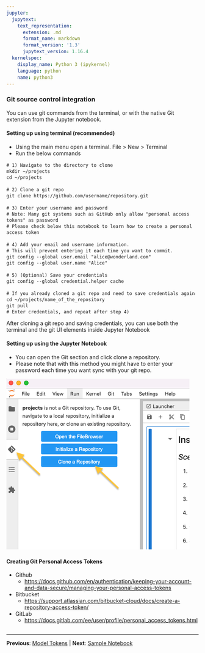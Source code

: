 ```yaml
---
jupyter:
  jupytext:
    text_representation:
      extension: .md
      format_name: markdown
      format_version: '1.3'
      jupytext_version: 1.16.4
  kernelspec:
    display_name: Python 3 (ipykernel)
    language: python
    name: python3
---
```


### Git source control integration

You can use git commands from the terminal, or with the native Git extension from the Jupyter notebook.


#### Setting up using terminal (recommended)

- Using the main menu open a terminal. File > New > Terminal
- Run the below commands

```shell
# 1) Navigate to the directory to clone 
mkdir ~/projects
cd ~/projects

# 2) Clone a git repo 
git clone https://github.com/username/repository.git

# 3) Enter your username and password
# Note: Many git systems such as GitHub only allow "personal access tokens" as password
# Please check below this notebook to learn how to create a personal access token

# 4) Add your email and username information. 
# This will prevent entering it each time you want to commit.
git config --global user.email "alice@wonderland.com"
git config --global user.name "Alice"

# 5) (Optional) Save your credentials
git config --global credential.helper cache

# If you already cloned a git repo and need to save credentials again
cd ~/projects/name_of_the_repository
git pull
# Enter credentials, and repeat after step 4)
```

After cloning a git repo and saving credentials, you can use both the terminal and the git UI elements inside Jupyter Notebook


#### Setting up using the Jupyter Notebook

- You can open the Git section and click clone a repository.
- Please note that with this method you might have to enter your password each time you want sync with your git repo.



![Setting up from UI](git_setup_ui.png)


#### Creating Git Personal Access Tokens

- Github
    - https://docs.github.com/en/authentication/keeping-your-account-and-data-secure/managing-your-personal-access-tokens
- Bitbucket
    - https://support.atlassian.com/bitbucket-cloud/docs/create-a-repository-access-token/
- GitLab
    - https://docs.gitlab.com/ee/user/profile/personal_access_tokens.html

```python

```


---

**Previous**: [Model Tokens](../model_tokens.md) | **Next**: [Sample Notebook](../automated_notebooks/sample_notebook.md)

